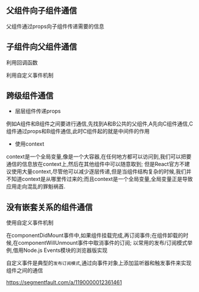 
## 父组件向子组件通信
父组件通过props向子组件传递需要的信息

## 子组件向父组件通信
利用回调函数

利用自定义事件机制

## 跨级组件通信
- 层层组件传递props

例如A组件和B组件之间要进行通信,先找到A和B公共的父组件,A先向C组件通信,C组件通过props和B组件通信,此时C组件起的就是中间件的作用

- 使用context

context是一个全局变量,像是一个大容器,在任何地方都可以访问到,我们可以把要通信的信息放在context上,然后在其他组件中可以随意取到;
但是React官方不建议使用大量context,尽管他可以减少逐层传递,但是当组件结构复杂的时候,我们并不知道context是从哪里传过来的;而且context是一个全局变量,全局变量正是导致应用走向混乱的罪魁祸首.

## 没有嵌套关系的组件通信

使用自定义事件机制

在componentDidMount事件中,如果组件挂载完成,再订阅事件;在组件卸载的时候,在componentWillUnmount事件中取消事件的订阅;
以常用的发布/订阅模式举例,借用Node.js Events模块的浏览器版实现

自定义事件是典型的`发布订阅模式`,通过向事件对象上添加监听器和触发事件来实现组件之间的通信

https://segmentfault.com/a/1190000012361461